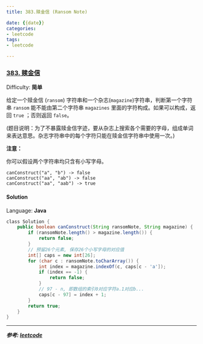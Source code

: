 ```yaml
---
title: 383.赎金信 (Ransom Note)

date: {{date}}
categories:
- leetcode
tags:
- leetcode

---
```

### [383\. 赎金信](https://leetcode-cn.com/problems/ransom-note/)

Difficulty: **简单**


给定一个赎金信 (`ransom`) 字符串和一个杂志(`magazine`)字符串，判断第一个字符串 `ransom` 能不能由第二个字符串 `magazines` 里面的字符构成。如果可以构成，返回 `true` ；否则返回 `false`。

(题目说明：为了不暴露赎金信字迹，要从杂志上搜索各个需要的字母，组成单词来表达意思。杂志字符串中的每个字符只能在赎金信字符串中使用一次。)

**注意：**

你可以假设两个字符串均只含有小写字母。

```
canConstruct("a", "b") -> false
canConstruct("aa", "ab") -> false
canConstruct("aa", "aab") -> true
```


#### Solution

Language: **Java**

```java
​class Solution {
    public boolean canConstruct(String ransomNote, String magazine) {
        if (ransomNote.length() > magazine.length()) {
            return false;
        }
        // 预留26个元素, 保存26个小写字母的对应值
        int[] caps = new int[26];
        for (char c : ransomNote.toCharArray()) {
            int index = magazine.indexOf(c, caps[c - 'a']);
            if (index == -1) {
                return false;
            }
            // 97 - n, 即数组的索引0对应字符a.1对应b...
            caps[c - 97] = index + 1;
        }
        return true;
    }
}
```

---
***参考:
[leetcode](https://leetcode-cn.com/problems/ransom-note/submissions/)***
